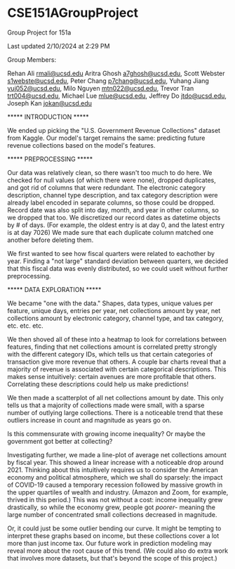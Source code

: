 # CSE151AGroupProject
Group Project for 151a

Last updated 2/10/2024 at 2:29 PM

Group Members: 

Rehan Ali <rmali@ucsd.edu>
Aritra Ghosh <a7ghosh@ucsd.edu>,
Scott Webster <s1webste@ucsd.edu>,
Peter Chang <p7chang@ucsd.edu>,
Yuhang Jiang <yuj052@ucsd.edu>,
Milo Nguyen <mtn022@ucsd.edu>,
Trevor Tran <trt004@ucsd.edu>,
Michael Lue <mlue@ucsd.edu>,
Jeffrey Do <jtdo@ucsd.edu>,
Joseph Kan <jokan@ucsd.edu>


***** INTRODUCTION *****

We ended up picking the "U.S. Government Revenue Collections" dataset from
Kaggle. Our model's target remains the same: predicting future revenue 
collections based on the model's features.


***** PREPROCESSING *****

Our data was relatively clean, so there wasn't too much to do here. 
We checked for null values (of which there were none), dropped duplicates, 
and got rid of columns that were redundant. The electronic category 
description, channel type description, and tax category description were 
already label encoded in separate columns, so those could be dropped. 
Record date was also split into day, month, and year in other columns, so we 
dropped that too. We discretized our record dates as datetime objects by # of days.
(For example, the oldest entry is at day 0, and the latest entry is at day 7026)
We made sure that each duplicate column matched one another before deleting them. 

We first wanted to see how fiscal quarters were related to eachother by year. 
Finding a "not large" standard deviation between quarters, we decided that this 
fiscal data was evenly distributed, so we could useit without further preprocessing. 


***** DATA EXPLORATION *****

We became "one with the data." Shapes, data types, unique values per feature, unique days,
entries per year, net collections amount by year, net collections amount by electronic 
category, channel type, and tax category, etc. etc. etc. 

We then shoved all of these into a heatmap to look for correlations between features, finding 
that net collections amount is correlated pretty strongly with the different category IDs, 
which tells us that certain categories of transaction give more revenue that others. A couple
 bar charts reveal that a majority of revenue is associated with certain categorical descriptions. 
 This makes sense intuitively: certain avenues are more profitable that others. 
 Correlating these descriptions could help us make predictions!
 
 We then made a scatterplot of all net collections amount by date. This only tells us that a majority
 of collections made were small, with a sparse number of outlying large collections. There is a noticeable 
 trend that these outliers increase in count and magnitude as years go on. 
 
 Is this commensurate with growing income inequality? Or maybe the government got better at collecting?
 
 Investigating further, we made a line-plot of average net collections amount by fiscal year. This showed a linear increase 
 with a noticeable drop around 2021. Thinking about this intuitively requires us to consider the American economy and political 
 atmosphere, which we shall do sparsely: the impact of COVID-19 caused a temporary recession followed by massive growth in the upper 
 quartiles of wealth and industry. (Amazon and Zoom, for example, thrived in this period.) This was not without a cost: income 
 inequality grew drastically, so while the economy grew, people got *poorer*- meaning the large number of concentrated small collections 
 decreased in magnitude.
 
 Or, it could just be some outlier bending our curve. It might be tempting to interpret these graphs based on income, but these collections 
 cover a lot more than just income tax. Our future work in prediction modeling may reveal more about the root cause of this trend.
(We could also do extra work that involves more datasets, but that's beyond the scope of this project.) 
 

 
